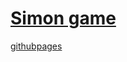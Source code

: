 # [Simon game](https://en.wikipedia.org/wiki/Simon_(game))
[githubpages](https://rdanned.github.io/medodssimon/)
